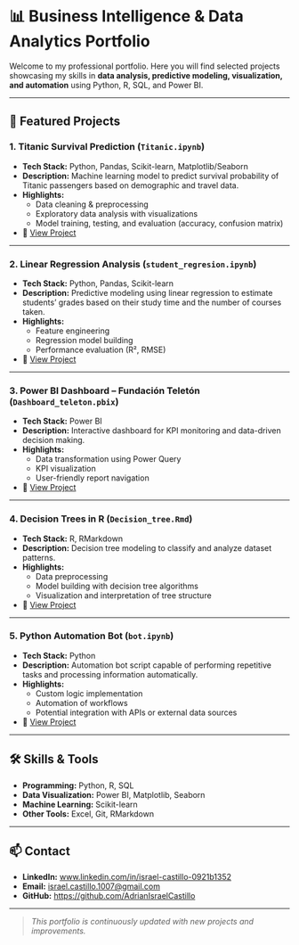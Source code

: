# 📊 Business Intelligence & Data Analytics Portfolio

Welcome to my professional portfolio. Here you will find selected projects showcasing my skills in **data analysis, predictive modeling, visualization, and automation** using Python, R, SQL, and Power BI.

---

## 🚀 Featured Projects

### 1. Titanic Survival Prediction (`Titanic.ipynb`)
- **Tech Stack:** Python, Pandas, Scikit-learn, Matplotlib/Seaborn
- **Description:** Machine learning model to predict survival probability of Titanic passengers based on demographic and travel data.
- **Highlights:**
  - Data cleaning & preprocessing
  - Exploratory data analysis with visualizations
  - Model training, testing, and evaluation (accuracy, confusion matrix)
- 📂 [View Project](./Titanic.ipynb)

---

### 2. Linear Regression Analysis (`student_regresion.ipynb`)
- **Tech Stack:** Python, Pandas, Scikit-learn
- **Description:** Predictive modeling using linear regression to estimate students’ grades based on their study time and the number of courses taken.
- **Highlights:**
  - Feature engineering
  - Regression model building
  - Performance evaluation (R², RMSE)
- 📂 [View Project](./student_regresion.ipynb)

---

### 3. Power BI Dashboard – Fundación Teletón (`Dashboard_teleton.pbix`)
- **Tech Stack:** Power BI
- **Description:** Interactive dashboard for KPI monitoring and data-driven decision making.
- **Highlights:**
  - Data transformation using Power Query
  - KPI visualization
  - User-friendly report navigation
- 📂 [View Project](./Dashboard_teleton.pbix)

---

### 4. Decision Trees in R (`Decision_tree.Rmd`)
- **Tech Stack:** R, RMarkdown
- **Description:** Decision tree modeling to classify and analyze dataset patterns.
- **Highlights:**
  - Data preprocessing
  - Model building with decision tree algorithms
  - Visualization and interpretation of tree structure
- 📂 [View Project](./Decision_tree.Rmd)

---

### 5. Python Automation Bot (`bot.ipynb`)
- **Tech Stack:** Python
- **Description:** Automation bot script capable of performing repetitive tasks and processing information automatically.
- **Highlights:**
  - Custom logic implementation
  - Automation of workflows
  - Potential integration with APIs or external data sources
- 📂 [View Project](./bot.ipynb)

---

## 🛠 Skills & Tools
- **Programming:** Python, R, SQL
- **Data Visualization:** Power BI, Matplotlib, Seaborn
- **Machine Learning:** Scikit-learn
- **Other Tools:** Excel, Git, RMarkdown

---

## 📫 Contact
- **LinkedIn:** www.linkedin.com/in/israel-castillo-0921b1352 
- **Email:** israel.castillo.1007@gmail.com
- **GitHub:** https://github.com/AdrianIsraelCastillo 

---

> _This portfolio is continuously updated with new projects and improvements._
